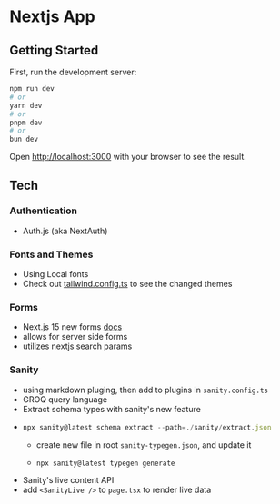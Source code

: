 # Nextjs App

## Getting Started

First, run the development server:

```bash
npm run dev
# or
yarn dev
# or
pnpm dev
# or
bun dev
```

Open [http://localhost:3000](http://localhost:3000) with your browser to see the result.

## Tech

### Authentication

- Auth.js (aka NextAuth)

### Fonts and Themes

- Using Local fonts
- Check out [tailwind.config.ts](tailwind.config.ts) to see the changed themes

### Forms

- Next.js 15 new forms [docs](https://nextjs.org/docs/app/api-reference/components/form)
- allows for server side forms
- utilizes nextjs search params

### Sanity

- using markdown pluging, then add to plugins in `sanity.config.ts`
- GROQ query language
- Extract schema types with sanity's new feature
- ```ts
  npx sanity@latest schema extract --path=./sanity/extract.json
  ```
  - create new file in root `sanity-typegen.json`, and update it
  - ```bash
    npx sanity@latest typegen generate
    ```
- Sanity's live content API
- add `<SanityLive />` to `page.tsx` to render live data
